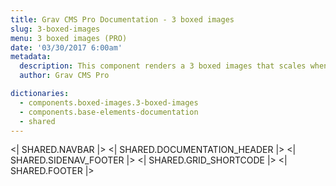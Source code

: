 ```yaml
---
title: Grav CMS Pro Documentation - 3 boxed images
slug: 3-boxed-images
menu: 3 boxed images (PRO)
date: '03/30/2017 6:00am'
metadata:
  description: This component renders a 3 boxed images that scales when mouse is placed over them and with a nice caption at their bottom
  author: Grav CMS Pro

dictionaries:
  - components.boxed-images.3-boxed-images
  - components.base-elements-documentation
  - shared
---
```


<| SHARED.NAVBAR |>
<| SHARED.DOCUMENTATION_HEADER |>
<| SHARED.SIDENAV_FOOTER |>
<| SHARED.GRID_SHORTCODE |>
<| SHARED.FOOTER |>
